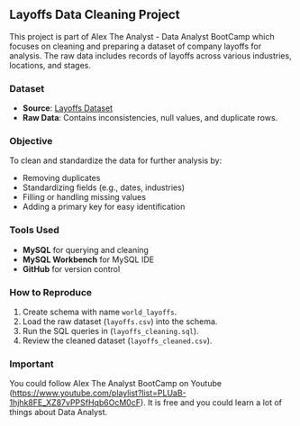 ## Layoffs Data Cleaning Project

This project is part of Alex The Analyst - Data Analyst BootCamp which focuses on cleaning and preparing a dataset of company layoffs for analysis. The raw data includes records of layoffs across various industries, locations, and stages.

### Dataset
- **Source**: [Layoffs Dataset](https://github.com/AlexTheAnalyst/MySQL-YouTube-Series/blob/main/layoffs.csv)
- **Raw Data**: Contains inconsistencies, null values, and duplicate rows.

### Objective
To clean and standardize the data for further analysis by:
- Removing duplicates
- Standardizing fields (e.g., dates, industries)
- Filling or handling missing values
- Adding a primary key for easy identification

### Tools Used
- **MySQL** for querying and cleaning
- **MySQL Workbench** for MySQL IDE
- **GitHub** for version control

### How to Reproduce
1. Create schema with name `world_layoffs`.
2. Load the raw dataset (`layoffs.csv`) into the schema.
3. Run the SQL queries in (`layoffs_cleaning.sql`).
4. Review the cleaned dataset (`layoffs_cleaned.csv`).

### Important
You could follow Alex The Analyst BootCamp on Youtube (https://www.youtube.com/playlist?list=PLUaB-1hjhk8FE_XZ87vPPSfHqb6OcM0cF). It is free and you could learn a lot of things about Data Analyst.